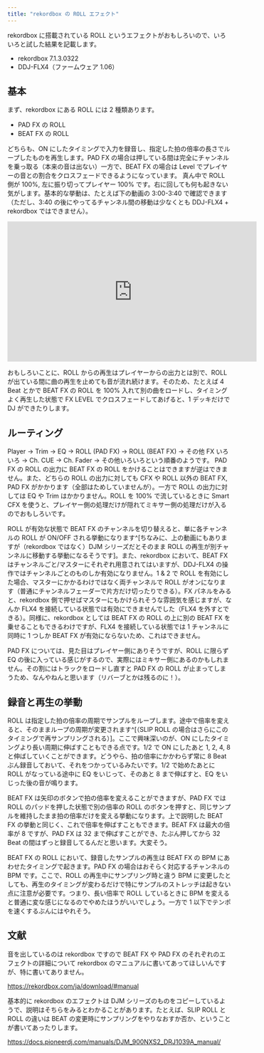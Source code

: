```yaml
---
title: "rekordbox の ROLL エフェクト"
---
```


rekordbox に搭載されている ROLL というエフェクトがおもしろいので、いろいろと試した結果を記載します。

- rekordbox 7.1.3.0322
- DDJ-FLX4（ファームウェア 1.06）

## 基本

まず、rekordbox にある ROLL には 2 種類あります。

- PAD FX の ROLL
- BEAT FX の ROLL

どちらも、ON にしたタイミングで入力を録音し、指定した拍の倍率の長さでループしたものを再生します。PAD FX の場合は押している間は完全にチャンネルを乗っ取る（本来の音は出ない）一方で、BEAT FX の場合は Level でプレイヤーの音との割合をクロスフェードできるようになっています。 真ん中で ROLL 側が 100%, 左に振り切ってプレイヤー 100% です。右に回しても何も起きない気がします。基本的な挙動は、たとえば下の動画の 3:00-3:40 で確認できます（ただし、3:40 の後にやってるチャンネル間の移動は少なくとも DDJ-FLX4 + rekordbox ではできません）。

<iframe width="560" height="315" src="https://www.youtube.com/embed/iwV6RPZCW4o?si=EmeLS11B2ES4E0Zn&amp;start=179" title="YouTube video player" frameborder="0" allow="accelerometer; autoplay; clipboard-write; encrypted-media; gyroscope; picture-in-picture; web-share" referrerpolicy="strict-origin-when-cross-origin" allowfullscreen></iframe>

おもしろいことに、ROLL からの再生はプレイヤーからの出力とは別で、ROLL が出ている間に曲の再生を止めても音が流れ続けます。そのため、たとえば 4 Beat とかで BEAT FX の ROLL を 100% 入れて別の曲をロードし、タイミングよく再生した状態で FX LEVEL でクロスフェードしてあげると、1 デッキだけで DJ ができたりします。

## ルーティング

Player → Trim → EQ → ROLL (PAD FX) → ROLL (BEAT FX) → その他 FX いろいろ → Ch. CUE → Ch. Fader → その他いろいろという順番のようです。 PAD FX の ROLL の出力に BEAT FX の ROLL をかけることはできますが逆はできません。また、どちらの ROLL の出力に対しても CFX や ROLL 以外の BEAT FX, PAD FX がかかります（全部はためしていませんが）。一方で ROLL の出力に対しては EQ や Trim はかかりません。ROLL を 100% で流しているときに Smart CFX を使うと、プレイヤー側の処理だけが隠れてミキサー側の処理だけが入るのでおもしろいです。

ROLL が有効な状態で BEAT FX のチャンネルを切り替えると、単に各チャンネルの ROLL が ON/OFF される挙動になります^[ちなみに、上の動画にもありますが（rekordbox ではなく）DJM シリーズだとそのまま ROLL の再生が別チャンネルに移動する挙動になるそうです]。また、rekordbox において、BEAT FX はチャンネルごと/マスターにそれぞれ用意されてはいますが、DDJ-FLX4 の操作ではチャンネルごとのものしか有効になりません。1 & 2 で ROLL を有効にした場合、マスターにかかるわけではなく両チャンネルで ROLL がオンになります（普通にチャンネルフェーダーで片方だけ切ったりできる）。FX パネルをみると、rekordbox 側で押せばマスターにもかけられそうな雰囲気を感じますが、なんか FLX4 を接続している状態では有効にできませんでした（FLX4 を外すとできる）。同様に、rekordbox としては BEAT FX の ROLL の上に別の BEAT FX を乗せることもできるわけですが、FLX4 を接続している状態では 1 チャンネルに同時に 1 つしか BEAT FX が有効にならないため、これはできません。

PAD FX については、見た目はプレイヤー側にありそうですが、ROLL に限らず EQ の後に入っている感じがするので、実際にはミキサー側にあるのかもしれません。その割にはトラックをロードし直すと PAD FX の ROLL が止まってしまうため、なんやねんと思います（リバーブとかは残るのに！）。

## 録音と再生の挙動

ROLL は指定した拍の倍率の周期でサンプルをループします。途中で倍率を変えると、そのままループの周期が変更されます^[（SLIP ROLL の場合はさらにこのタイミングで再サンプリングされる）]。ここで興味深いのが、ON にしたタイミングより長い周期に伸ばすこともできる点です。1/2 で ON にしたあと 1, 2, 4, 8 と伸ばしていくことができます。どうやら、拍の倍率にかかわらず常に 8 Beat ぶん録音しておいて、それをつかっているみたいです。1/2 で始めたあとに ROLL がなっている途中に EQ をいじって、そのあと 8 まで伸ばすと、EQ をいじった後の音が鳴ります。

BEAT FX は矢印のボタンで拍の倍率を変えることができますが、PAD FX では ROLL のパッドを押した状態で別の倍率の ROLL のボタンを押すと、同じサンプルを維持したまま拍の倍率だけを変える挙動になります。上で説明した BEAT FX の挙動と同じく、これで倍率を伸ばすこともできます。BEAT FX は最大の倍率が 8 ですが、PAD FX は 32 まで伸ばすことができ、たぶん押してから 32 Beat の間はずっと録音してるんだと思います。大変そう。

BEAT FX の ROLL において、録音したサンプルの再生は BEAT FX の BPM にあわせたタイミングで起きます。PAD FX の場合はおそらく対応するチャンネルの BPM です。ここで、ROLL の再生中にサンプリング時と違う BPM に変更したとしても、再生のタイミングが変わるだけで特にサンプルのストレッチは起きない点に注意が必要です。つまり、長い倍率で ROLL しているときに BPM を変えると普通に変な感じになるのでやめたほうがいいでしょう。一方で 1 以下でテンポを速くするぶんにはやれそう。

## 文献

音を出しているのは rekordbox ですので BEAT FX や PAD FX のそれぞれのエフェクトの詳細について rekordbox のマニュアルに書いてあってほしいんですが、特に書いてありません。

<https://rekordbox.com/ja/download/#manual>

基本的に rekordbox のエフェクトは DJM シリーズのものをコピーしているようで、説明はそちらをみるとわかることがあります。たとえば、SLIP ROLL と ROLL の違いは BEAT の変更時にサンプリングをやりなおすか否か、ということが書いてあったりします。

<https://docs.pioneerdj.com/manuals/DJM_900NXS2_DRJ1039A_manual/>
